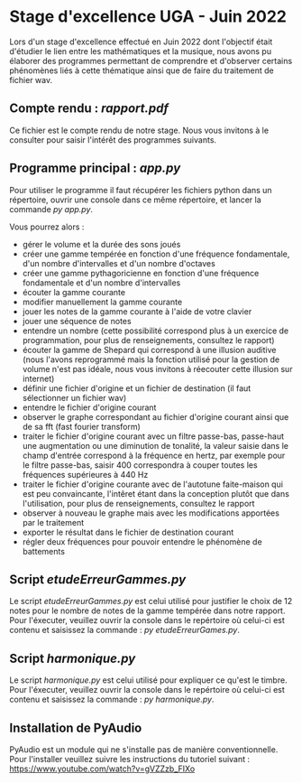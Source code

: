 # Stage d'excellence UGA - Juin 2022
Lors d'un stage d'excellence effectué en Juin 2022 dont l'objectif était d'étudier le lien entre les mathématiques et la musique, nous avons pu élaborer des programmes permettant de comprendre et d'observer certains phénomènes liés à cette thématique ainsi que de faire du traitement de fichier wav.

## Compte rendu : *rapport.pdf*
Ce fichier est le compte rendu de notre stage. Nous vous invitons à le consulter pour saisir l'intérêt des programmes suivants.

## Programme principal : *app.py*
Pour utiliser le programme il faut récupérer les fichiers python dans un répertoire, ouvrir une console dans ce même répertoire, et lancer la commande *py app.py*.

Vous pourrez alors :
- gérer le volume et la durée des sons joués
- créer une gamme tempérée en fonction d'une fréquence fondamentale, d'un nombre d'intervalles et d'un nombre d'octaves
- créer une gamme pythagoricienne en fonction d'une fréquence fondamentale et d'un nombre d'intervalles
- écouter la gamme courante
- modifier manuellement la gamme courante
- jouer les notes de la gamme courante à l'aide de votre clavier
- jouer une séquence de notes
- entendre un nombre (cette possibilité correspond plus à un exercice de programmation, pour plus de renseignements, consultez le rapport)
- écouter la gamme de Shepard qui correspond à une illusion auditive (nous l'avons reprogrammé mais la fonction utilisé pour la gestion de volume n'est pas idéale, nous vous invitons à réecouter cette illusion sur internet)
- définir une fichier d'origine et un fichier de destination (il faut sélectionner un fichier wav)
- entendre le fichier d'origine courant
- observer le graphe correspondant au fichier d'origine courant ainsi que de sa fft (fast fourier transform)
- traiter le fichier d'origine courant avec un filtre passe-bas, passe-haut une augmentation ou une diminution de tonalité, la valeur saisie dans le champ d'entrée correspond à la fréquence en hertz, par exemple pour le filtre passe-bas, saisir 400 correspondra à couper toutes les fréquences supérieures à 440 Hz
- traiter le fichier d'origine courante avec de l'autotune faite-maison qui est peu convaincante, l'intêret étant dans la conception plutôt que dans l'utilisation, pour plus de renseignements, consultez le rapport
- observer à nouveau le graphe mais avec les modifications apportées par le traitement
- exporter le résultat dans le fichier de destination courant
- régler deux fréquences pour pouvoir entendre le phénomène de battements

## Script *etudeErreurGammes.py*
Le script *etudeErreurGammes.py* est celui utilisé pour justifier le choix de 12 notes pour le nombre de notes de la gamme tempérée dans notre rapport.
Pour l'éxecuter, veuillez ouvrir la console dans le repértoire où celui-ci est contenu et saisissez la commande : *py etudeErreurGames.py*.

## Script *harmonique.py*
Le script *harmonique.py* est celui utilisé pour expliquer ce qu'est le timbre.
Pour l'éxecuter, veuillez ouvrir la console dans le repértoire où celui-ci est contenu et saisissez la commande : *py harmonique.py*.

## Installation de PyAudio
PyAudio est un module qui ne s'installe pas de manière conventionnelle.
Pour l'installer veuillez suivre les instructions du tutoriel suivant : https://www.youtube.com/watch?v=gVZZzb_FIXo

